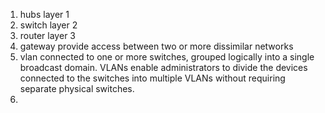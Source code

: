 1. hubs 		layer 1
2. switch 		layer 2
3. router 		layer 3
4. gateway 		provide access between two or more dissimilar networks
5. vlan 		connected to one or more switches, grouped logically into a single broadcast domain. VLANs enable administrators to divide the devices connected to the switches into multiple VLANs without requiring separate physical switches. 
6. 